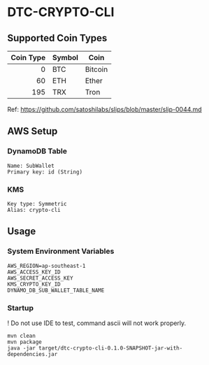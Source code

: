 # DTC-CRYPTO-CLI

## Supported Coin Types

| Coin Type | Symbol | Coin    |
|----------:|--------|---------|
|         0 | BTC    | Bitcoin |
|        60 | ETH    | Ether   |
|       195 | TRX    | Tron    |

Ref: https://github.com/satoshilabs/slips/blob/master/slip-0044.md

## AWS Setup

### DynamoDB Table

```
Name: SubWallet
Primary key: id (String)
```

### KMS

```
Key type: Symmetric
Alias: crypto-cli
```

## Usage

### System Environment Variables

```
AWS_REGION=ap-southeast-1
AWS_ACCESS_KEY_ID
AWS_SECRET_ACCESS_KEY
KMS_CRYPTO_KEY_ID
DYNAMO_DB_SUB_WALLET_TABLE_NAME
```

### Startup

! Do not use IDE to test, command ascii will not work properly.

```shell
mvn clean
mvn package
java -jar target/dtc-crypto-cli-0.1.0-SNAPSHOT-jar-with-dependencies.jar
```
